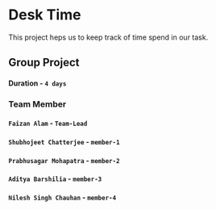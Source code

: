 # Desk Time

This project heps us to keep track of time spend in our task.

## Group Project


#### Duration - `4 days`
### Team Member
 
#### `Faizan Alam` - `Team-Lead`
#### `Shubhojeet Chatterjee` - `member-1`
#### `Prabhusagar Mohapatra` - `member-2`
#### `Aditya Barshilia` - `member-3`
#### `Nilesh Singh Chauhan` - `member-4`


 <!-- ### Teck Stack Used
 
 <div align='center' style="display: flex; gap:10px">
  <img src="https://img.shields.io/badge/HTML5-E34F26?style=for-the-badge&logo=html5&logoColor=white" />
  <img src="https://img.shields.io/badge/CSS3-1572B6?style=for-the-badge&logo=css3&logoColor=white" />
  <img src="https://img.shields.io/badge/JavaScript-323330?style=for-the-badge&logo=javascript&logoColor=F7DF1E" />
  <img src="https://img.shields.io/badge/React-20232A?style=for-the-badge&logo=react&logoColor=61DAFB" />
  <img src="https://img.shields.io/badge/React_Router-CA4245?style=for-the-badge&logo=react-router&logoColor=white" />
  <img src="https://img.shields.io/badge/chakra-%234ED1C5.svg?style=for-the-badge&logo=chakraui&logoColor=white" />
</div> -->

